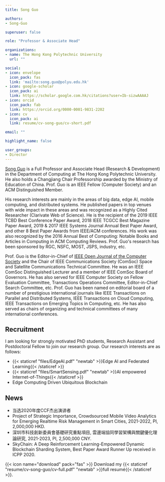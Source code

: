 ```yaml
---
title: Song Guo

authors:
- Song-Guo

superuser: false

role: "Professor & Associate Head"

organizations:
- name: The Hong Kong Polytechnic University
  url: ""

social:
- icon: envelope
  icon_pack: fas
  link: 'mailto:song.guo@polyu.edu.hk'
- icon: google-scholar
  icon_pack: ai
  link: https://scholar.google.com.hk/citations?user=Ib-sizwAAAAJ
- icon: orcid
  icon_pack: fab
  link: https://orcid.org/0000-0001-9831-2202
- icon: cv
  icon_pack: ai
  link: resume/cv-song-guo/cv-short.pdf

email: ""

highlight_name: false

user_groups:
- Director
---
```


[Song Guo](https://www4.comp.polyu.edu.hk/~cssongguo/) is a Full Professor and Associate Head (Research & Development) in the Department of Computing at The Hong Kong Polytechnic University. He also holds a Changjiang Chair Professorship awarded by the Ministry of Education of China. Prof. Guo is an IEEE Fellow (Computer Society) and an ACM Distinguished Member.

His research interests are mainly in the areas of big data, edge AI, mobile computing, and distributed systems. He published papers in top venues with wide impact in these areas and was recognized as a Highly Cited Researcher (Clarivate Web of Science). He is the recipient of the 2019 IEEE TCBD Best Conference Paper Award, 2018 IEEE TCGCC Best Magazine Paper Award, 2019 & 2017 IEEE Systems Journal Annual Best Paper Award, and other 8 Best Paper Awards from IEEE/ACM conferences. His work was also recognized by the 2016 Annual Best of Computing: Notable Books and Articles in Computing in ACM Computing Reviews. Prof. Guo's research has been sponsored by RGC, NSFC, MOST, JSPS, industry, etc.

Prof. Guo is the Editor-in-Chief of [IEEE Open Journal of the Computer Society](https://www.computer.org/csdl/journal/oj) and the Chair of IEEE Communications Society (ComSoc) Space and Satellite Communications Technical Committee. He was an IEEE ComSoc Distinguished Lecturer and a member of IEEE ComSoc Board of Governors. He has also served for IEEE Computer Society on Fellow Evaluation Committee, Transactions Operations Committee, Editor-in-Chief Search Committee, etc.  Prof. Guo has been named on editorial board of a number of prestigious international journals like IEEE Transactions on Parallel and Distributed Systems, IEEE Transactions on Cloud Computing, IEEE Transactions on Emerging Topics in Computing, etc. He has also served as chairs of organizing and technical committees of many international conferences.

## Recruitment

I am looking for strongly motivated PhD students, Research Assistant and Postdoctoral Fellow to join our research group. Our research interests are as follows:

* {{< staticref "files/EdgeAI.pdf" "newtab" >}}Edge AI and Federated Learning{{< /staticref >}}
* {{< staticref "files/SmartSensing.pdf" "newtab" >}}AI empowered Internet-of-Things{{< /staticref >}}
* Edge Computing Driven Ubiquitous Blockchain

## News

* 当选2020年度CCF杰出演讲者
* Project of Strategic Importance, Crowdsourced Mobile Video Analytics for Emerging Realtime Risk Management in Smart Cities, 2021-2022, PI, 2,000,000 HKD.
* 深圳市科技創新委員會基礎研究重點項目, 雲邊端協同學習架構與關鍵優化理論研究, 2021-2023, PI, 2,500,000 CNY.
* SkyChain: A Deep Reinforcement Learning-Empowered Dynamic Blockchain Sharding System, Best Paper Award Runner Up received in ICPP 2020.

{{< icon name="download" pack="fas" >}} Download my {{< staticref "resume/cv-song-guo/cv-full.pdf" "newtab" >}}full resumé{{< /staticref >}}.